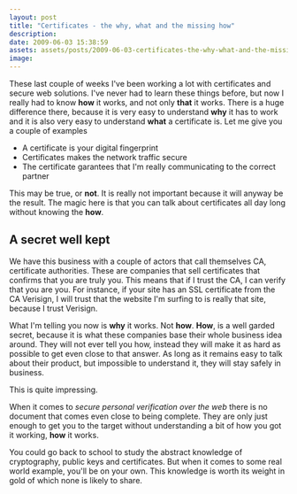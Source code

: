 ```yaml
---
layout: post
title: "Certificates - the why, what and the missing how"
description:
date: 2009-06-03 15:38:59
assets: assets/posts/2009-06-03-certificates-the-why-what-and-the-missing-how
image: 
---
```


These last couple of weeks I've been working a lot with certificates and secure web solutions. I've never had to learn these things before, but now I really had to know <strong>how</strong> it works, and not only <strong>that</strong> it works. There is a huge difference there, because it is very easy to understand <strong>why</strong> it has to work and it is also very easy<strong> </strong>to understand <strong>what</strong> a certificate is. Let me give you a couple of examples
<ul>
 <li>A certificate is your digital fingerprint</li>
 <li>Certificates makes the network traffic secure</li>
 <li>The certificate garantees that I'm really communicating to the correct partner</li>
</ul>
This may be true, or <strong>not</strong>. It is really not important because it will anyway be the result. The magic here is that you can talk about certificates all day long without knowing the <strong>how</strong>.
<h2>A secret well kept</h2>
We have this business with a couple of actors that call themselves CA, certificate authorities. These are companies that sell certificates that confirms that you are truly you. This means that if I trust the CA, I can verify that you are you. For instance, if your site has an SSL certificate from the CA Verisign, I will trust that the website I'm surfing to is really that site, because I trust Verisign.

What I'm telling you now is <strong>why</strong> it works. Not <strong>how</strong>. <strong>How</strong>, is a well garded secret, because it is what these companies base their whole business idea around. They will not ever tell you how, instead they will make it as hard as possible to get even close to that answer. As long as it remains easy to talk about their product, but impossible to understand it, they will stay safely in business.

This is quite impressing.

When it comes to <em>secure personal verification over the web</em> there is no document that comes even close to being complete. They are only just enough to get you to the target without understanding a bit of how you got it working, <strong>how</strong> it works.

You could go back to school to study the abstract knowledge of cryptography, public keys and certificates. But when it comes to some real world example, you'll be on your own. This knowledge is worth its weight in gold of which none is likely to share.
